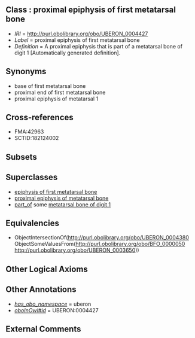 
## Class : proximal epiphysis of first metatarsal bone

 * *IRI* = http://purl.obolibrary.org/obo/UBERON_0004427
 * *Label* = proximal epiphysis of first metatarsal bone
 * *Definition* = A proximal epiphysis that is part of a metatarsal bone of digit 1 [Automatically generated definition].

## Synonyms

 * base of first metatarsal bone
 * proximal end of first metatarsal bone
 * proximal epiphysis of metatarsal 1

## Cross-references

 * FMA:42963
 * SCTID:182124002

## Subsets


## Superclasses

 * [epiphysis of first metatarsal bone](../../UBERON/95/UBERON_0004395.md)
 * [proximal epiphysis of metatarsal bone](../../UBERON/15/UBERON_0004415.md)
 * [part_of](../../BFO/50/BFO_0000050.md) some [metatarsal bone of digit 1](../../UBERON/50/UBERON_0003650.md)

## Equivalencies

 * ObjectIntersectionOf(<http://purl.obolibrary.org/obo/UBERON_0004380> ObjectSomeValuesFrom(<http://purl.obolibrary.org/obo/BFO_0000050> <http://purl.obolibrary.org/obo/UBERON_0003650>))

## Other Logical Axioms


## Other Annotations

 * *[has_obo_namespace](../../ce/oboInOwl#hasOBONamespace.md)* = uberon
 * *[oboInOwl#id](../../id/oboInOwl#id.md)* = UBERON:0004427

## External Comments

